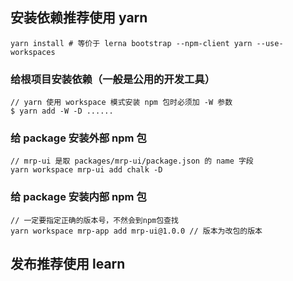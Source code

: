 ## 安装依赖推荐使用 yarn

```
yarn install # 等价于 lerna bootstrap --npm-client yarn --use-workspaces
```

### 给根项目安装依赖（一般是公用的开发工具）

```
// yarn 使用 workspace 模式安装 npm 包时必须加 -W 参数
$ yarn add -W -D ......
```

### 给 package 安装外部 npm 包

```
// mrp-ui 是取 packages/mrp-ui/package.json 的 name 字段
yarn workspace mrp-ui add chalk -D
```

### 给 package 安装内部 npm 包

```
// 一定要指定正确的版本号，不然会到npm包查找
yarn workspace mrp-app add mrp-ui@1.0.0 // 版本为改包的版本
```

## 发布推荐使用 learn
